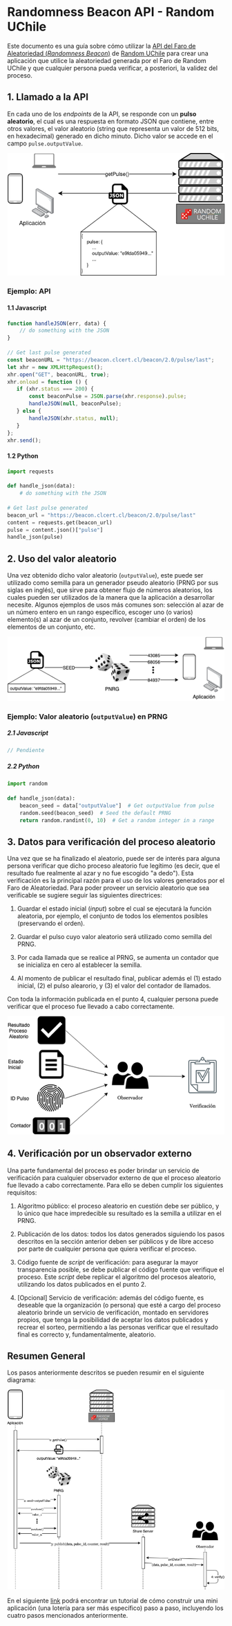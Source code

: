 # Randomness Beacon API - Random UChile

Este documento es una guía sobre cómo utilizar la [API del Faro de Aleatoriedad (*Randomness Beacon*)](https://random.uchile.cl/development) de [Random UChile](https://random.uchile.cl) para crear una aplicación que utilice 
la aleatoriedad generada por el Faro de Random UChile y que cualquier persona pueda verificar, a posteriori, la validez del proceso.

## 1. Llamado a la API

En cada uno de los *endpoints* de la API, se responde con un **pulso aleatorio**, el cual es una respuesta en formato JSON que contiene, entre otros valores, el valor aleatorio (string que representa un valor de 512 bits, en hexadecimal) generado en dicho minuto. Dicho valor se accede en el campo `pulse.outputValue`. 

<p align="center">
    <img alt="API Random Uchile" src="img/api-call.png"/>
</p>

### Ejemplo: API

#### 1.1 Javascript
```javascript
function handleJSON(err, data) {
    // do something with the JSON
}

// Get last pulse generated
const beaconURL = "https://beacon.clcert.cl/beacon/2.0/pulse/last";
let xhr = new XMLHttpRequest();
xhr.open("GET", beaconURL, true);
xhr.onload = function () {
   if (xhr.status === 200) {
       const beaconPulse = JSON.parse(xhr.response).pulse;
       handleJSON(null, beaconPulse);
   } else {
       handleJSON(xhr.status, null);
   }
};
xhr.send();
```

#### 1.2 Python
```python
import requests

def handle_json(data):
    # do something with the JSON

# Get last pulse generated
beacon_url = "https://beacon.clcert.cl/beacon/2.0/pulse/last"
content = requests.get(beacon_url)
pulse = content.json()["pulse"]
handle_json(pulse)
```

## 2. Uso del valor aleatorio

Una vez obtenido dicho valor aleatorio (`outputValue`), este puede ser utilizado como semilla para un generador pseudo aleatorio (PRNG por sus siglas en inglés), que sirve para obtener flujo de números aleatorios, los cuales pueden ser utilizados de la manera que la aplicación a desarrollar necesite. Algunos ejemplos de usos más comunes son: selección al azar de un número entero en un rango específico, escoger uno (o varios) elemento(s) al azar de un conjunto, revolver (cambiar el orden) de los elementos de un conjunto, etc.

<p align="center">
    <img alt="Pseudo Random Number Generator" src="img/prng.png"/>
</p>

### Ejemplo: Valor aleatorio (`outputValue`) en PRNG

##### 2.1 Javascript
```javascript
// Pendiente
```

##### 2.2 Python
```python
import random

def handle_json(data):
    beacon_seed = data["outputValue"]  # Get outputValue from pulse
    random.seed(beacon_seed)  # Seed the default PRNG
    return random.randint(0, 10)  # Get a random integer in a range
```

## 3. Datos para verificación del proceso aleatorio

Una vez que se ha finalizado el aleatorio, puede ser de interés para alguna persona verificar que dicho proceso aleatorio fue legítimo (es decir, que el resultado fue realmente al azar y no fue escogido "a dedo"). Esta verificación es la principal razón para el uso de los valores generados por el Faro de Aleatoriedad. Para poder proveer un servicio aleatorio que sea verificable se sugiere seguir las siguientes directrices:

1. Guardar el estado inicial (*input*) sobre el cual se ejecutará la función aleatoria, por ejemplo, el conjunto de todos los elementos posibles (preservando el orden).

2. Guardar el pulso cuyo valor aleatorio será utilizado como semilla del PRNG.

3. Por cada llamada que se realice al PRNG, se aumenta un contador que se inicializa en cero al establecer la semilla.

4. Al momento de publicar el resultado final, publicar además el (1) estado inicial, (2) el pulso alearorio, y (3) el valor del contador de llamados.

Con toda la información publicada en el punto 4, cualquier persona puede verificar que el proceso fue llevado a cabo correctamente.

<p align="center">
    <img alt="Verificación API Random Uchile" src="img/verification.png"/>
</p>

<!-- TODO: Agregar código ejemplo --> 

## 4. Verificación por un observador externo 

Una parte fundamental del proceso es poder brindar un servicio de verificación para cualquier observador externo de que el proceso aleatorio fue llevado a cabo correctamente. Para ello se deben cumplir los siguientes requisitos:

1. Algoritmo público: el proceso aleatorio en cuestión debe ser público, y lo único que hace impredecible su resultado es la semilla a utilizar en el PRNG.

2. Publicación de los datos: todos los datos generados siguiendo los pasos descritos en la sección anterior deben ser públicos y de libre acceso por parte de cualquier persona que quiera verificar el proceso.

3. Código fuente de *script* de verificación: para asegurar la mayor transparencia posible, se debe publicar el código fuente que verifique el proceso. Este *script* debe replicar el algoritmo del procesos aleatorio, utilizando los datos publicados en el punto 2. 

4. [Opcional] Servicio de verificación: además del código fuente, es deseable que la organización (o persona) que esté a cargo del proceso aleatorio brinde un servicio de verificación, montado en servidores propios, que tenga la posibilidad de aceptar los datos publicados y recrear el sorteo, permitiendo a las personas verificar que el resultado final es correcto y, fundamentalmente, aleatorio.

## Resumen General

Los pasos anteriormente descritos se pueden resumir en el siguiente diagrama:

<p align="center">
    <img alt="Diagrama de Secuencia uso API Random Uchile" src="img/sequence-diagram-api.png"/>
</p>

En el siguiente [link](lotterytutorial.md) podrá encontrar un tutorial de cómo construir una
mini aplicación (una lotería para ser más específico) paso a paso, 
incluyendo los cuatro pasos mencionados anteriormente.